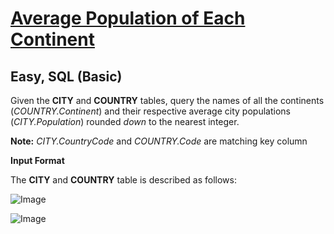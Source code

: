 # [Average Population of Each Continent](https://www.hackerrank.com/challenges/average-population-of-each-continent/problem?isFullScreen=true)

## Easy, SQL (Basic)
Given the **CITY** and **COUNTRY** tables, query the names of all the continents (*COUNTRY.Continent*) and their respective average city populations (*CITY.Population*) rounded *down* to the nearest integer.

**Note:** *CITY.CountryCode* and *COUNTRY.Code* are matching key column

**Input Format**

The **CITY** and **COUNTRY** table is described as follows:

![Image](https://github.com/user-attachments/assets/062b2955-84c2-48bb-83f9-2834b51625b2)


![Image](https://github.com/user-attachments/assets/d273fa94-99e4-4f9c-8002-cfb7a9297dfc)